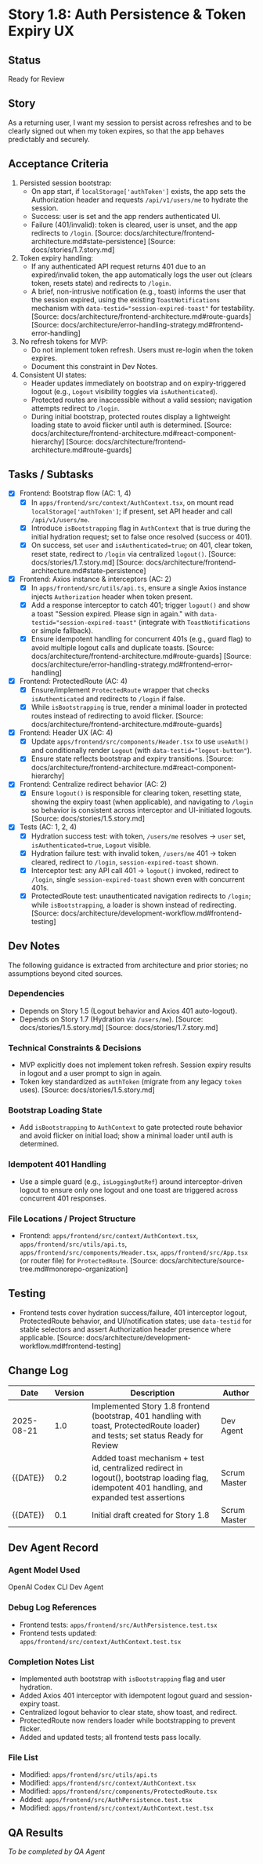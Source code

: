 # Story 1.8: Auth Persistence & Token Expiry UX

## Status
Ready for Review

## Story
As a returning user, I want my session to persist across refreshes and to be clearly signed out when my token expires, so that the app behaves predictably and securely.

## Acceptance Criteria
1. Persisted session bootstrap:
   - On app start, if `localStorage['authToken']` exists, the app sets the Authorization header and requests `/api/v1/users/me` to hydrate the session.
   - Success: user is set and the app renders authenticated UI.
   - Failure (401/invalid): token is cleared, user is unset, and the app redirects to `/login`.
   [Source: docs/architecture/frontend-architecture.md#state-persistence] [Source: docs/stories/1.7.story.md]
2. Token expiry handling:
   - If any authenticated API request returns 401 due to an expired/invalid token, the app automatically logs the user out (clears token, resets state) and redirects to `/login`.
   - A brief, non-intrusive notification (e.g., toast) informs the user that the session expired, using the existing `ToastNotifications` mechanism with `data-testid="session-expired-toast"` for testability.
   [Source: docs/architecture/frontend-architecture.md#route-guards] [Source: docs/architecture/error-handling-strategy.md#frontend-error-handling]
3. No refresh tokens for MVP:
   - Do not implement token refresh. Users must re-login when the token expires.
   - Document this constraint in Dev Notes.
4. Consistent UI states:
   - Header updates immediately on bootstrap and on expiry-triggered logout (e.g., `Logout` visibility toggles via `isAuthenticated`).
   - Protected routes are inaccessible without a valid session; navigation attempts redirect to `/login`.
   - During initial bootstrap, protected routes display a lightweight loading state to avoid flicker until auth is determined.
   [Source: docs/architecture/frontend-architecture.md#react-component-hierarchy] [Source: docs/architecture/frontend-architecture.md#route-guards]

## Tasks / Subtasks
- [x] Frontend: Bootstrap flow (AC: 1, 4)
  - [x] In `apps/frontend/src/context/AuthContext.tsx`, on mount read `localStorage['authToken']`; if present, set API header and call `/api/v1/users/me`.
  - [x] Introduce `isBootstrapping` flag in `AuthContext` that is true during the initial hydration request; set to false once resolved (success or 401).
  - [x] On success, set `user` and `isAuthenticated=true`; on 401, clear token, reset state, redirect to `/login` via centralized `logout()`.
  [Source: docs/stories/1.7.story.md] [Source: docs/architecture/frontend-architecture.md#state-persistence]
- [x] Frontend: Axios instance & interceptors (AC: 2)
  - [x] In `apps/frontend/src/utils/api.ts`, ensure a single Axios instance injects `Authorization` header when token present.
  - [x] Add a response interceptor to catch 401; trigger `logout()` and show a toast "Session expired. Please sign in again." with `data-testid="session-expired-toast"` (integrate with `ToastNotifications` or simple fallback).
  - [x] Ensure idempotent handling for concurrent 401s (e.g., guard flag) to avoid multiple logout calls and duplicate toasts.
  [Source: docs/architecture/frontend-architecture.md#route-guards] [Source: docs/architecture/error-handling-strategy.md#frontend-error-handling]
- [x] Frontend: ProtectedRoute (AC: 4)
  - [x] Ensure/implement `ProtectedRoute` wrapper that checks `isAuthenticated` and redirects to `/login` if false.
  - [x] While `isBootstrapping` is true, render a minimal loader in protected routes instead of redirecting to avoid flicker.
  [Source: docs/architecture/frontend-architecture.md#route-guards]
- [x] Frontend: Header UX (AC: 4)
  - [x] Update `apps/frontend/src/components/Header.tsx` to use `useAuth()` and conditionally render `Logout` (with `data-testid="logout-button"`).
  - [x] Ensure state reflects bootstrap and expiry transitions.
  [Source: docs/architecture/frontend-architecture.md#react-component-hierarchy]
- [x] Frontend: Centralize redirect behavior (AC: 2)
  - [x] Ensure `logout()` is responsible for clearing token, resetting state, showing the expiry toast (when applicable), and navigating to `/login` so behavior is consistent across interceptor and UI-initiated logouts.
  [Source: docs/stories/1.5.story.md]
- [x] Tests (AC: 1, 2, 4)
  - [x] Hydration success test: with token, `/users/me` resolves → `user` set, `isAuthenticated=true`, `Logout` visible.
  - [x] Hydration failure test: with invalid token, `/users/me` 401 → token cleared, redirect to `/login`, `session-expired-toast` shown.
  - [x] Interceptor test: any API call 401 → `logout()` invoked, redirect to `/login`, single `session-expired-toast` shown even with concurrent 401s.
  - [x] ProtectedRoute test: unauthenticated navigation redirects to `/login`; while `isBootstrapping`, a loader is shown instead of redirecting.
  [Source: docs/architecture/development-workflow.md#frontend-testing]

## Dev Notes
The following guidance is extracted from architecture and prior stories; no assumptions beyond cited sources.

### Dependencies
- Depends on Story 1.5 (Logout behavior and Axios 401 auto-logout).
- Depends on Story 1.7 (Hydration via `/users/me`).
  [Source: docs/stories/1.5.story.md] [Source: docs/stories/1.7.story.md]

### Technical Constraints & Decisions
- MVP explicitly does not implement token refresh. Session expiry results in logout and a user prompt to sign in again.
- Token key standardized as `authToken` (migrate from any legacy `token` uses).
  [Source: docs/stories/1.5.story.md]

### Bootstrap Loading State
- Add `isBootstrapping` to `AuthContext` to gate protected route behavior and avoid flicker on initial load; show a minimal loader until auth is determined.

### Idempotent 401 Handling
- Use a simple guard (e.g., `isLoggingOutRef`) around interceptor-driven logout to ensure only one logout and one toast are triggered across concurrent 401 responses.

### File Locations / Project Structure
- Frontend: `apps/frontend/src/context/AuthContext.tsx`, `apps/frontend/src/utils/api.ts`, `apps/frontend/src/components/Header.tsx`, `apps/frontend/src/App.tsx` (or router file) for `ProtectedRoute`.
  [Source: docs/architecture/source-tree.md#monorepo-organization]

## Testing
- Frontend tests cover hydration success/failure, 401 interceptor logout, ProtectedRoute behavior, and UI/notification states; use `data-testid` for stable selectors and assert Authorization header presence where applicable.
  [Source: docs/architecture/development-workflow.md#frontend-testing]

## Change Log
| Date | Version | Description | Author |
| ---- | ------- | ----------- | ------ |
| 2025-08-21 | 1.0 | Implemented Story 1.8 frontend (bootstrap, 401 handling with toast, ProtectedRoute loader) and tests; set status Ready for Review | Dev Agent |
| {{DATE}} | 0.2 | Added toast mechanism + test id, centralized redirect in logout(), bootstrap loading flag, idempotent 401 handling, and expanded test assertions | Scrum Master |
| {{DATE}} | 0.1 | Initial draft created for Story 1.8 | Scrum Master |

## Dev Agent Record
### Agent Model Used
OpenAI Codex CLI Dev Agent

### Debug Log References
- Frontend tests: `apps/frontend/src/AuthPersistence.test.tsx`
- Frontend tests updated: `apps/frontend/src/context/AuthContext.test.tsx`

### Completion Notes List
- Implemented auth bootstrap with `isBootstrapping` flag and user hydration.
- Added Axios 401 interceptor with idempotent logout guard and session-expiry toast.
- Centralized logout behavior to clear state, show toast, and redirect.
- ProtectedRoute now renders loader while bootstrapping to prevent flicker.
- Added and updated tests; all frontend tests pass locally.

### File List
- Modified: `apps/frontend/src/utils/api.ts`
- Modified: `apps/frontend/src/context/AuthContext.tsx`
- Modified: `apps/frontend/src/components/ProtectedRoute.tsx`
- Added: `apps/frontend/src/AuthPersistence.test.tsx`
- Modified: `apps/frontend/src/context/AuthContext.test.tsx`

## QA Results
_To be completed by QA Agent_

